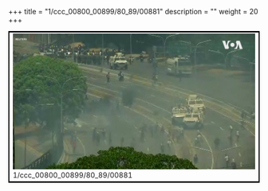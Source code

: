+++
title = "1/ccc_00800_00899/80_89/00881"
description = ""
weight = 20
+++

<table style="border:2px solid black;max-width:800px;max-height:800px;" 
><tr><td>
<img class="center-fit-jpg"
src="/jpg_/aaa_20190430_NxaOmWaI8sI_00880.jpg">
1/ccc_00800_00899/80_89/00881
</img></td></tr></table>

